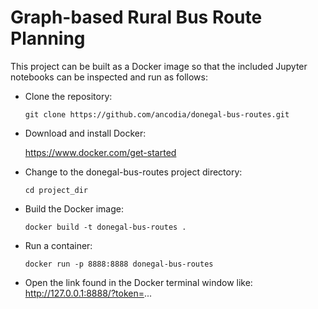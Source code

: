 # Graph-based Rural Bus Route Planning

This project can be built as a Docker image so that the included Jupyter notebooks can be inspected and run as follows:

- Clone the repository:
  ```
  git clone https://github.com/ancodia/donegal-bus-routes.git
  ```

- Download and install Docker: 

  https://www.docker.com/get-started

- Change to the donegal-bus-routes project directory:
  ```
  cd project_dir
  ```

- Build the Docker image:
  ```
  docker build -t donegal-bus-routes .
  ```

- Run a container:
  ```
  docker run -p 8888:8888 donegal-bus-routes
  ```

- Open the link found in the Docker terminal window like: http://127.0.0.1:8888/?token=...
